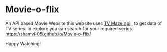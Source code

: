 # Movie-o-flix
An API based Movie Website
this website uses [TV Maze api](https://www.tvmaze.com/api) , to get data of TV series.
In explore you can search for your required series.
https://shamvi-05.github.io/Movie-o-flix/

Happy Watching!
